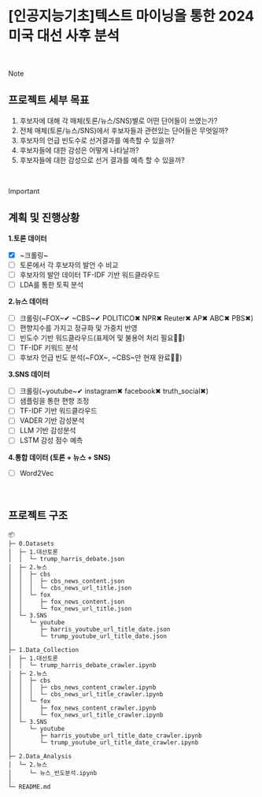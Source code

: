 # [인공지능기초]텍스트 마이닝을 통한 2024 미국 대선 사후 분석 

<br>

> [!NOTE]
> ## 프로젝트 세부 목표
> 1. 후보자에 대해 각 매체(토론/뉴스/SNS)별로 어떤 단어들이 쓰였는가?
> 2. 전체 매체(토론/뉴스/SNS)에서 후보자들과 관련있는 단어들은 무엇일까?
> 3. 후보자의 언급 빈도수로 선거결과를 예측할 수 있을까?
> 4. 후보자들에 대한 감성은 어떻게 나타날까?
> 5. 후보자들에 대한 감성으로 선거 결과를 예측 할 수 있을까? 

<br>

> [!IMPORTANT]
> ## 계획 및 진행상황
> **1.토론 데이터**
> - [X] ~크롤링~
> - [ ] 토론에서 각 후보자의 발언 수 비교
> - [ ] 후보자의 발안 데이터 TF-IDF 기반 워드클라우드
> - [ ] LDA를 통한 토픽 분석
> 
> **2.뉴스 데이터**
> - [ ] 크롤링(~FOX~✔ ~CBS~✔ POLITICO✖ NPR✖ Reuter✖ AP✖ ABC✖ PBS✖)
> - [ ] 편향지수를 가지고 정규화 및 가중치 반영
> - [ ] 빈도수 기반 워드클라우드(표제어 및 불용어 처리 필요🏃‍♀️)
> - [ ] TF-IDF 키워드 분석
> - [ ] 후보자 언급 빈도 분석(~FOX~, ~CBS~만 현재 완료🏃‍♀️)
> 
> **3.SNS 데이터**
> - [ ] 크롤링(~youtube~✔ instagram✖ facebook✖ truth_social✖)
> - [ ] 샘플링을 통한 편향 조정
> - [ ] TF-IDF 기반 워드클라우드
> - [ ] VADER 기반 감성분석
> - [ ] LLM 기반 감성분석
> - [ ] LSTM 감성 점수 예측
> 
> **4.통합 데이터 (토론 + 뉴스 + SNS)**
> - [ ] Word2Vec


<br>


## 프로젝트 구조

```
📦 
├─ 0.Datasets
│  ├─ 1.대선토론
│  │  └─ trump_harris_debate.json
│  ├─ 2.뉴스
│  │  ├─ cbs
│  │  │  ├─ cbs_news_content.json
│  │  │  └─ cbs_news_url_title.json
│  │  └─ fox
│  │     ├─ fox_news_content.json
│  │     └─ fox_news_url_title.json
│  └─ 3.SNS
│     └─ youtube
│        ├─ harris_youtube_url_title_date.json
│        └─ trump_youtube_url_title_date.json
│
├─ 1.Data_Collection
│  ├─ 1.대선토론
│  │  └─ trump_harris_debate_crawler.ipynb
│  ├─ 2.뉴스
│  │  ├─ cbs
│  │  │  ├─ cbs_news_content_crawler.ipynb
│  │  │  └─ cbs_news_url_title_crawler.ipynb
│  │  └─ fox
│  │     ├─ fox_news_content_crawler.ipynb
│  │     └─ fox_news_url_title_crawler.ipynb
│  └─ 3.SNS
│     └─ youtube
│        ├─ harris_youtube_url_title_date_crawler.ipynb
│        └─ trump_youtube_url_title_date_crawler.ipynb
│
├─ 2.Data_Analysis
│  └─ 2.뉴스
│     └─ 뉴스_빈도분석.ipynb
│
└─ README.md
```
